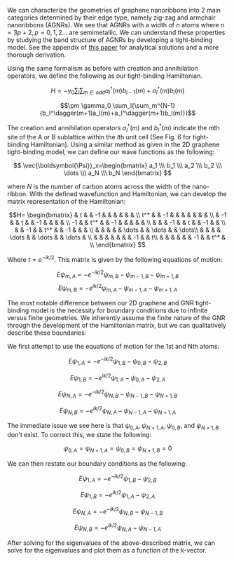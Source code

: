We can characterize the geometries of graphene nanoribbons into 2 main categories determined by their edge type, namely zig-zag and armchair nanoribbons (AGNRs). We see that AGNRs with a width of $n$ atoms where $n=3p+2, p=0,1,2...$ are semimetallic. We can understand these properties by studying the band structure of AGNRs by developing a tight-binding model. See the appendix of [this paper](https://iopscience.iop.org/article/10.1088/1468-6996/11/5/054504/pdf) for analytical solutions and a more thorough derivation. 

Using the same formalism as before with creation and annihilation operators, we define the following as our tight-binding Hamiltonian.


$$H = -\gamma_0 \sum_l{\sum_{m \in odd}{a_l^\dagger(m)b_{l-1}(m)+a_l^\dagger(m)b_{l}(m)}}$$

$$\pm \gamma_0 \sum_l{\sum_m^{N-1}{b_l^\dagger(m+1)a_l(m)+a_l^\dagger(m+1)b_l(m)}}$$

The creation and annihilation operators $a_l^\dagger(m)$ and $b_l^\dagger(m)$ indicate the $m$th site of the A or B sublattice within the $l$th unit cell (See Fig. 6 for tight-binding Hamiltonian). Using a similar method as given in the 2D graphene tight-binding model, we can define our wave functions as the following:

$$
\vec{\boldsymbol{\Psi}}_x=\begin{bmatrix} a_1 \\\ b_1 \\\ a_2 \\\ b_2 \\\ \dots \\\ a_N \\\ b_N  \end{bmatrix}
$$

where $N$ is the number of carbon atoms across the width of the nano-ribbon. With the defined wavefunction and Hamiltonian, we can develop the matrix representation of the Hamiltonian:

$$H=
\begin{bmatrix}
 & t &  & -1 &  &  &  &  &  & \\
t^* &  & -1 &  &  &  &  &  &  & \\
 & -1 &  & t &  & -1 &  &  &  & \\
-1 &  & t^* &  & -1 &  &  &  &  & \\
 &  &  & -1 &  & t &  & -1 &  & \\
 &  & -1 &  & t^* &  & -1 &  &  & \\
 &  &  &  &  & \dots &  & \dots &  & \dots\\
 &  &  &  & \dots &  & \dots &  & \dots & \\
 &  &  &  &  &  &  & -1 &  & t\\
 &  &  &  &  &  & -1 &  & t^* & \\
\end{bmatrix} 
$$

Where $t=e^{-ik/2}$. This matrix is given by the following equations of motion:

$$E\psi_{m,A} = -e^{-ik/2}\psi_{m,B} - \psi_{m-1,B}- \psi_{m+1,B}$$
$$E\psi_{m,B} = -e^{ik/2}\psi_{m,A} - \psi_{m-1,A}- \psi_{m+1,A}$$

The most notable difference between our 2D graphene and GNR tight-binding model is the necessity for boundary conditions due to infinite versus finite geometries. We inherently assume the finite nature of the GNR through the development of the Hamiltonian matrix, but we can qualitatively describe these boundaries:

We first attempt to use the equations of motion for the 1st and Nth atoms:

$$E\psi_{1,A} = -e^{-ik/2}\psi_{1,B} - \psi_{0,B}- \psi_{2,B}$$

$$E\psi_{1,B} = -e^{ik/2}\psi_{1,A} - \psi_{0,A}- \psi_{2,A}$$

$$E\psi_{N,A} = -e^{-ik/2}\psi_{N,B} - \psi_{N-1,B}- \psi_{N+1,B}$$

$$E\psi_{N,B} = -e^{ik/2}\psi_{N,A} - \psi_{N-1,A}- \psi_{N+1,A}$$

The immediate issue we see here is that $\psi_{0,A}, \psi_{N+1,A}, \psi_{0,B},$ and $\psi_{N+1,B}$ don't exist. To correct this, we state the following:

$$
\psi_{0,A}=\psi_{N+1,A}=\psi_{0,B}= \psi_{N+1,B}=0
$$

We can then restate our boundary conditions as the following:

$$E\psi_{1,A} = -e^{-ik/2}\psi_{1,B} - \psi_{2,B}$$

$$E\psi_{1,B} = -e^{ik/2}\psi_{1,A} - \psi_{2,A}$$

$$E\psi_{N,A} = -e^{-ik/2}\psi_{N,B} - \psi_{N-1,B}$$

$$E\psi_{N,B} = -e^{ik/2}\psi_{N,A} - \psi_{N-1,A}$$

After solving for the eigenvalues of the above-described matrix, we can solve for the eigenvalues and plot them as a function of the k-vector.
